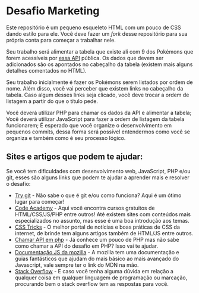 # Desafio Marketing
Este repositório é um pequeno esqueleto HTML com um pouco de CSS dando estilo para ele. Você deve fazer um *fork* desse repositório para sua própria conta para começar a trabalhar nele. 

Seu trabalho será alimentar a tabela que existe ali com 9 dos Pokémons que forem acessíveis por [essa API](https://pokeapi.co/) pública. Os dados que devem ser adicionados são os apontados no cabeçalho da tabela (existem mais alguns detalhes comentados no HTML).

Seu trabalho inicialmente é fazer os Pokémons serem listados por ordem de nome. Além disso, você vai perceber que existem links no cabeçalho da tabela. Caso algum desses links seja clicado, você deve trocar a ordem de listagem a partir do que o título pede.

Você deverá utilizar PHP para chamar os dados da API e alimentar a tabela;
Você deverá utilizar JavaScript para fazer a ordem de listagem da tabela funcionarem;
É esperado que você organize o desenvolvimento em pequenos commits, dessa forma será possível entendermos como você se organiza e também como é seu processo lógico. 

## Sites e artigos que podem te ajudar:
Se você tem dificuldades com desenvolvimento web, JavaScript, PHP e/ou git, esses são alguns links que podem te ajudar a aprender mais e resolver o desafio:
- [Try git](https://try.github.io/levels/1/challenges/1) - Não sabe o que é git e/ou como funciona? Aqui é um ótimo lugar para começar!
- [Code Academy](https://www.codecademy.com/) - Aqui você encontra cursos gratuitos de HTML/CSS/JS/PHP entre outros! Até existem sites com conteúdos mais especializados no assunto, mas esse é uma boa introdução aos temas.
- [CSS Tricks](https://css-tricks.com/) - O melhor portal de notícias e boas práticas de CSS da internet, de brinde tem alguns artigos também de HTML/JS entre outros.
- [Chamar API em php](https://github.com/danrovito/pokephp) - Já conhece um pouco de PHP mas não sabe como chamar a API do desafio em PHP? Isso vai te ajudar.
- [Documentação JS da mozilla](https://developer.mozilla.org/en-US/docs/Web/JavaScript/Guide/Introduction) - A mozilla tem uma documentação e guias fantásticos que ajudam do mais básico ao mais avançado do Javascript, vale sempre ter o link do MDN na mão.
- [Stack Overflow](https://stackoverflow.com/) - E caso você tenha alguma dúvida em relação a qualquer coisa em qualquer linguagem de programação ou marcação, procurando bem o stack overflow tem as respostas para você.